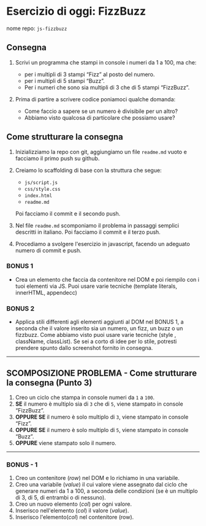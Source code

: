 # Esercizio di oggi: **FizzBuzz**

nome repo: `js-fizzbuzz`

## Consegna

1. Scrivi un programma che stampi in console i numeri da 1 a 100, ma che:
    - per i multipli di 3 stampi “Fizz” al posto del numero.
    - per i multipli di 5 stampi “Buzz”.
    - Per i numeri che sono sia multipli di 3 che di 5 stampi “FizzBuzz”.

1. Prima di partire a scrivere codice poniamoci qualche domanda:
    - Come faccio a sapere se un numero è divisibile per un altro?
    - Abbiamo visto qualcosa di particolare che possiamo usare?

## Come strutturare la consegna

1. Inizializziamo la repo con git, aggiungiamo un file `readme.md` vuoto e facciamo il primo push su github.
1. Creiamo lo scaffolding di base con la struttura che segue:
    - `js/script.js`
    - `css/style.css`
    - `index.html`
    - `readme.md`

    Poi facciamo il commit e il secondo push.

1. Nel file `readme.md` scomponiamo il problema in passaggi semplici descritti in italiano. Poi facciamo il commit e il terzo push.
1. Procediamo a svolgere l'esercizio in javascript,  facendo un adeguato numero di commit e push.

### BONUS 1

- Crea un elemento che faccia da contenitore nel DOM e poi riempilo con i tuoi elementi via JS.
Puoi usare varie tecniche  (template literals, innerHTML, appendecc)

### BONUS 2

- Applica stili differenti agli elementi aggiunti al DOM nel BONUS 1, a seconda che il valore inserito sia un numero, un fizz, un buzz o un fizzbuzz.
Come abbiamo visto puoi  usare varie tecniche (style , className, classList).
Se sei a corto di idee per lo stile, potresti prendere spunto dallo screenshot fornito in consegna.

---

## SCOMPOSIZIONE PROBLEMA - Come strutturare la consegna (Punto 3)

1. Creo un ciclo che stampa in console numeri da `1` a `100`.
1. **SE** il numero è multiplo sia di `3` che di `5`, viene stampato in console “FizzBuzz”.
1. **OPPURE SE** il numero è solo multiplo di `3`, viene stampato in console “Fizz”.
1. **OPPURE SE** il numero è solo multiplo di `5`, viene stampato in console “Buzz”.
1. **OPPURE** viene stampato solo il numero.

---

### BONUS - 1

1. Creo un contenitore (*row*) nel DOM e lo richiamo in una variabile.
1. Creo una variabile (*value*) il cui valore viene assegnato dal ciclo che generare numeri da 1 a 100, a seconda delle condizioni (se è un multiplo di 3, di 5, di entrambi o di nessuno).
1. Creo un nuovo elemento (*col*) per ogni valore.
1. Inserisco nell'elemento (*col*) il valore (*value*).
1. Inserisco l'elemento(*col*) nel contenitore (row).
